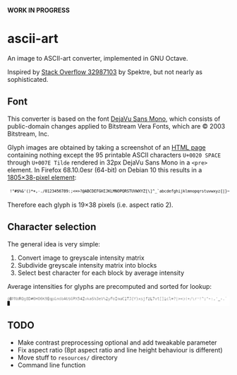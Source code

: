 **WORK IN PROGRESS**

# ascii-art

An image to ASCII-art converter, implemented in GNU Octave.

Inspired by [Stack Overflow 32987103][so] by Spektre,
but not nearly as sophisticated.

[so]: https://stackoverflow.com/q/32987103

## Font

This converter is based on the font [DejaVu Sans Mono][font],
which consists of public-domain changes applied to
Bitstream Vera Fonts, which are ©&nbsp;2003 Bitstream, Inc.

[font]: https://dejavu-fonts.github.io/

Glyph images are obtained by taking a screenshot of an [HTML page][html]
containing nothing except the 95 printable ASCII characters
`U+0020 SPACE` through `U+007E Tilde`
rendered in 32px DejaVu Sans Mono in a `<pre>` element.
In Firefox 68.10.0esr (64-bit) on Debian&nbsp;10
this results in a [1805×38-pixel element][png]:

![The 95 printable ASCII characters rendered in DejaVu Sans Mono][png]

Therefore each glyph is 19×38 pixels (i.e.&nbsp;aspect ratio 2).

[png]: glyphs/printable_ascii.png
[html]: glyphs/printable_ascii.html

## Character selection

The general idea is very simple:

1. Convert image to greyscale intensity matrix
2. Subdivide greyscale intensity matrix into blocks
3. Select best character for each block by average intensity

Average intensities for glyphs are precomputed and sorted for lookup:

![The 95 printable ASCII characters sorted by average intensity][intensities]

[intensities]: glyphs/precomputed_average_intensities_graphical.png

## TODO

* Make contrast preprocessing optional and add tweakable parameter
* Fix aspect ratio (8pt aspect ratio and line height behaviour is different)
* Move stuff to `resources/` directory
* Command line function
